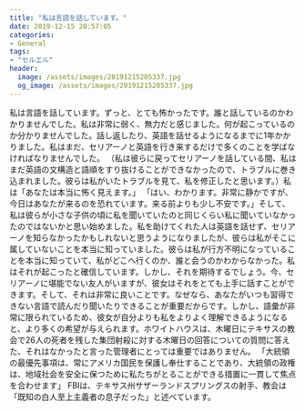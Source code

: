 ```yaml
---
title: "私は言語を話しています。"
date: 2019-12-15 20:57:05
categories:
- General
tags:
- "セルエル"
header:
  image: /assets/images/20191215205337.jpg
  og_image: /assets/images/20191215205337.jpg
---
```


私は言語を話しています。ずっと、とても怖かったです。誰と話しているのかわかりませんでした。私は非常に弱く、無力だと感じました。何が起こっているのか分かりませんでした。話し返したり、英語を話せるようになるまでに1年かかりました。私はまだ、セリアーノと英語を行き来するだけで多くのことを学ばなければなりませんでした。 （私は彼らに戻ってセリアーノを話している間、私はまだ英語の文構造と語順をすり抜けることができなかったので、トラブルに巻き込まれました。彼らは私がいたトラブルを見て、私を修正したと思います。）私は「あなたは本当に怖く見えます。」 「はい、わかります。非常に静かですが、今日はあなたが来るのを恐れています。来る前よりも少し不安です。」そして、私は彼らが小さな子供の頃に私を聞いていたのと同じくらい私に聞いていなかったのではないかと思い始めました。私を助けてくれた人は英語を話せず、セリアーノを知らなかったかもしれないと思うようになりましたが、彼らは私がそこに属していないことを本当に知っていました。彼らは私が行方不明になっていることを本当に知っていて、私がどこへ行くのか、誰と会うのかわからなかった。私はそれが起こったと確信しています。しかし、それを期待するでしょう。今、セリアーノに堪能でない友人がいますが、彼女はそれをとても上手に話すことができます。そして、それは非常に良いことです。なぜなら、あなたがいつも習得できない言語で読んだり聞いたりできることが重要だからです。しかし、語彙が非常に限られているため、彼女が自分よりも私をよりよく理解できるようになると、より多くの希望が与えられます。ホワイトハウスは、木曜日にテキサスの教会で26人の死者を残した集団射殺に対する木曜日の回答についての質問に答えた、それはなかったと言った管理者にとっては重要ではありません。 「大統領の最優先事項は、常にアメリカ国民を保護し奉仕することであり、大統領の政権は、地域社会を安全に保つために私たちがとることができる措置に一貫して焦点を合わせます」 FBIは、テキサス州サザーランドスプリングスの射手、教会は「既知の白人至上主義者の息子だった」と述べています。
